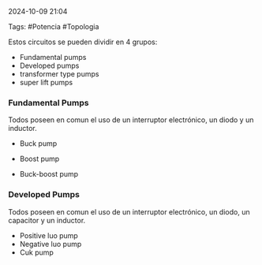 2024-10-09 21:04

Tags: #Potencia #Topologia 

Estos circuitos se pueden dividir en 4 grupos:
* Fundamental pumps
* Developed pumps
* transformer type pumps
* super lift pumps

### Fundamental Pumps
Todos poseen en comun el uso de un interruptor electrónico, un diodo y un inductor.
* Buck pump

* Boost pump
* Buck-boost pump
### Developed Pumps
Todos poseen en comun el uso de un interruptor electrónico, un diodo, un capacitor y un inductor.
* Positive luo pump
* Negative luo pump
* Cuk pump





